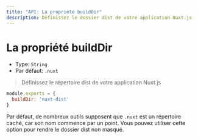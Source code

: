 ```yaml
---
title: "API: La propriété buildDir"
description: Définissez le dossier dist de votre application Nuxt.js
---
```


# La propriété buildDir

- Type: `String`
- Par défaut: `.nuxt`

> Définissez le répertoire dist de votre application Nuxt.js

```js
module.exports = {
  buildDir: 'nuxt-dist'
}
```

Par défaut, de nombreux outils supposent que `.nuxt` est un répertoire caché, car son nom commence par un point. Vous pouvez utiliser cette option pour rendre le dossier dist non masqué.

